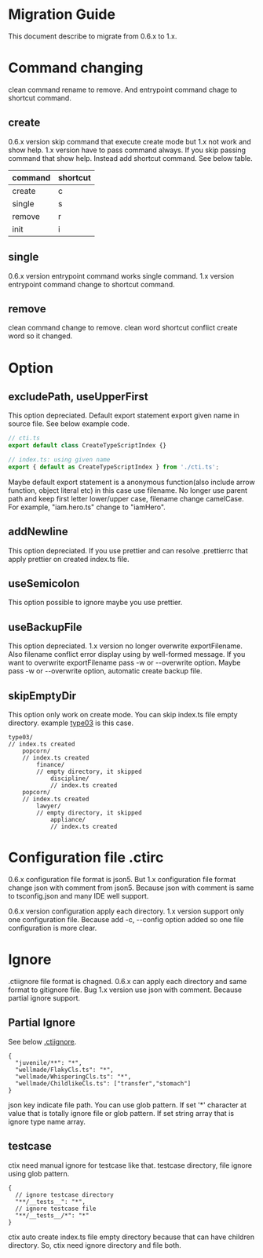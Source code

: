 # Migration Guide
This document describe to migrate from 0.6.x to 1.x. 

# Command changing
clean command rename to remove. And entrypoint command chage to shortcut command.

## create
0.6.x version skip command that execute create mode but 1.x not work and show help. 1.x version have to pass command always. If you skip passing command that show help. Instead add shortcut command. See below table.

| command | shortcut |
| - | - |
| create | c |
| single | s |
| remove | r | 
| init | i |

## single
0.6.x version entrypoint command works single command. 1.x version entrypoint command change to shortcut command.

## remove
clean command change to remove. clean word shortcut conflict create word so it changed.

# Option

## excludePath, useUpperFirst
This option depreciated. Default export statement export given name in source file. See below example code.

```ts
// cti.ts
export default class CreateTypeScriptIndex {}

// index.ts: using given name
export { default as CreateTypeScriptIndex } from './cti.ts';
```

Maybe default export statement is a anonymous function(also include arrow function, object literal etc) in this case use filename. No longer use parent path and keep first letter lower/upper case, filename change camelCase. For example, "iam.hero.ts" change to "iamHero".

## addNewline
This option depreciated. If you use prettier and can resolve .prettierrc that apply prettier on created index.ts file.

## useSemicolon
This option possible to ignore maybe you use prettier. 

## useBackupFile
This option depreciated. 1.x version no longer overwrite exportFilename. Also filename conflict error display using by well-formed message. If you want to overwrite exportFilename pass -w or --overwrite option. Maybe pass -w or --overwrite option, automatic create backup file.

## skipEmptyDir
This option only work on create mode. You can skip index.ts file empty directory. example [type03](https://github.com/imjuni/ctix/tree/master/example/type03) is this case.

```
type03/
// index.ts created
    popcorn/
    // index.ts created
        finance/
        // empty directory, it skipped
            discipline/
            // index.ts created
    popcorn/
    // index.ts created
        lawyer/
        // empty directory, it skipped
            appliance/
            // index.ts created
```

# Configuration file .ctirc
0.6.x configuration file format is json5. But 1.x configuration file format change json with comment from json5. Because json with comment is same to tsconfig.json and many IDE well support.

0.6.x version configuration apply each directory. 1.x version support only one configuration file. Because add -c, --config option added so one file configuration is more clear.

# Ignore
.ctiignore file format is chagned. 0.6.x can apply each directory and same format to gitignore file. Bug 1.x version use json with comment. Because partial ignore support.

## Partial Ignore
See below [.ctiignore](https://github.com/imjuni/ctix/blob/develop/example/type04/.ctiignore).

```jsonc
{
  "juvenile/**": "*",
  "wellmade/FlakyCls.ts": "*",
  "wellmade/WhisperingCls.ts": "*",
  "wellmade/ChildlikeCls.ts": ["transfer","stomach"]
}
```
json key indicate file path. You can use glob pattern. If set '*' character at value that is totally ignore file or glob pattern. If set string array that is ignore type name array.

## testcase
ctix need manual ignore for testcase like that. testcase directory, file ignore using glob pattern.

```jsonc
{
  // ignore testcase directory
  "**/__tests__": "*",
  // ignore testcase file
  "**/__tests__/*": "*"
}
```

ctix auto create index.ts file empty directory because that can have children directory. So, ctix need ignore directory and file both.
